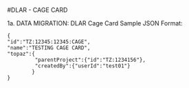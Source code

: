 #DLAR - CAGE CARD

1a. DATA MIGRATION: DLAR Cage Card Sample JSON Format:
 ```
{
 "id":"TZ:12345:12345:CAGE",
 "name":"TESTING CAGE CARD",
 "topaz":{
 		  "parentProject":{"id":"TZ:1234156"},
 		  "createdBy":{"userId":"test01"}
 		 }
 }

 ```